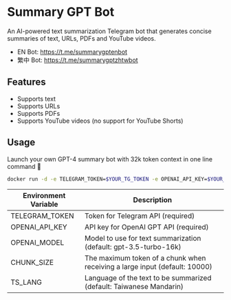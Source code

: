 # Summary GPT Bot

An AI-powered text summarization Telegram bot that generates concise summaries of text, URLs, PDFs and YouTube videos.

- EN Bot: https://t.me/summarygptenbot
- 繁中 Bot: https://t.me/summarygptzhtwbot

## Features

- Supports text
- Supports URLs
- Supports PDFs
- Supports YouTube videos (no support for YouTube Shorts)

## Usage

Launch your own GPT-4 summary bot with 32k token context in one line command 🚀

```sh
docker run -d -e TELEGRAM_TOKEN=$YOUR_TG_TOKEN -e OPENAI_API_KEY=$YOUR_API_KEY -e OPENAI_MODEL=gpt-4-32k -e CHUNK_SIZE=20000 -e TS_LANG=$YOUR_LANGUAGE tonypai/summary-gpt-bot:latest
```

| Environment Variable | Description |
|----------------------|-------------|
| TELEGRAM_TOKEN       | Token for Telegram API (required) |
| OPENAI_API_KEY       | API key for OpenAI GPT API (required) |
| OPENAI_MODEL         | Model to use for text summarization (default: gpt-3.5-turbo-16k) |
| CHUNK_SIZE           | The maximum token of a chunk when receiving a large input (default: 10000) |
| TS_LANG              | Language of the text to be summarized (default: Taiwanese Mandarin) |
